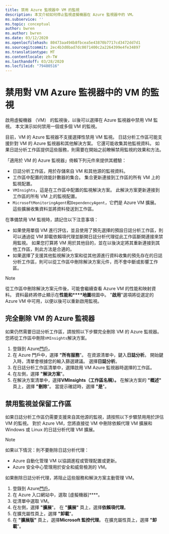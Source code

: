 ```yaml
---
title: 禁用 Azure 監視器中 VM 的監視
description: 本文介紹如何停止監視虛擬機器在 Azure 監視器中的 VM。
ms.subservice: ''
ms.topic: conceptual
author: bwren
ms.author: bwren
ms.date: 03/12/2020
ms.openlocfilehash: 80473aa494b8fbcea5e43870b7717cd3472dd7d1
ms.sourcegitcommit: 2ec4b3d0bad7dc0071400c2a2264399e4fe34897
ms.translationtype: MT
ms.contentlocale: zh-TW
ms.lasthandoff: 03/28/2020
ms.locfileid: "79480516"
---
```

# <a name="disable-monitoring-of-your-vms-in-azure-monitor-for-vms"></a>禁用對 VM Azure 監視器中的 VM 的監視

啟用虛擬機器 （VM） 的監視後，以後可以選擇在 Azure 監視器中禁用 VM 監視。 本文演示如何禁用一個或多個 VM 的監視。  

目前，VM 的 Azure 監視器不支援選擇性禁用 VM 監視。 日誌分析工作區可能支援針對 VM 的 Azure 監視器和其他解決方案。 它還可能收集其他監視資料。 如果日誌分析工作區提供這些服務，則需要在開始之前瞭解禁用監視的效果和方法。

「適用於 VM 的 Azure 監視器」倚賴下列元件來提供其體驗：

* 日誌分析工作區，用於存儲來自 VM 和其他源的監視資料。
* 工作區中配置的效能計數器的集合。 集合更新連接到工作區的所有 VM 上的監視配置。
* `VMInsights`，這是在工作區中配置的監視解決方案。 此解決方案更新連接到工作區的所有 VM 上的監視配置。
* `MicrosoftMonitoringAgent`和`DependencyAgent`，它們是 Azure VM 擴展。 這些擴展收集資料並將資料發送到工作區。

在準備禁用 VM 監視時，請記住以下注意事項：

* 如果使用單個 VM 進行評估，並且使用了預先選擇的預設日誌分析工作區，則可以通過從 VM 卸載依賴項代理並斷開日誌分析代理從此工作區斷開連接來禁用監視。 如果您打算將 VM 用於其他目的，並在以後決定將其重新連接到其他工作區，則此方法是合適的。
* 如果選擇了支援其他監視解決方案和從其他源進行資料收集的預先存在的日誌分析工作區，則可以從工作區中刪除解決方案元件，而不會中斷或影響工作區。  

>[!NOTE]
> 從工作區中刪除解決方案元件後，可能會繼續查看 Azure VM 的性能和映射資料。 資料最終將停止顯示在**性能和****地圖**視圖中。 "**啟用**"選項將從選定的 Azure VM 中可用，以便以後可以重新啟用監視。  

## <a name="remove-azure-monitor-for-vms-completely"></a>完全刪除 VM 的 Azure 監視器

如果仍然需要日誌分析工作區，請按照以下步驟完全刪除 VM 的 Azure 監視器。 您將從工作區中刪除`VMInsights`解決方案。  

1. 登錄到 Azure[門戶](https://portal.azure.com)。
2. 在 Azure 門戶中，選擇 **"所有服務**"。 在資源清單中，鍵入**日誌分析**。 開始鍵入時，清單會根據您的輸入篩選建議。 選擇**日誌分析**。
3. 在日誌分析工作區清單中，選擇啟用 VM Azure 監視器時選擇的工作區。
4. 在左側，選擇 **"解決方案**"。  
5. 在解決方案清單中，選擇**VMInsights（工作區名稱）。** 在解決方案的 **"概述"** 頁上，選擇 **"刪除**"。 當提示確認時，選擇 **"是**"。

## <a name="disable-monitoring-and-keep-the-workspace"></a>禁用監視並保留工作區  

如果日誌分析工作區仍需要支援來自其他源的監視，請按照以下步驟禁用用於評估 VM 的監視。 對於 Azure VM，您將直接從 VM 中刪除依賴代理 VM 擴展和 Windows 或 Linux 的日誌分析代理 VM 擴展。 

>[!NOTE]
>如果以下情況：則不要刪除日誌分析代理： 
>
> * Azure 自動化管理 VM 以協調進程或管理配置或更新。 
> * Azure 安全中心管理用於安全和威脅檢測的 VM。 
>
> 如果刪除日誌分析代理，將阻止這些服務和解決方案主動管理 VM。 

1. 登錄到 Azure[門戶](https://portal.azure.com)。 
2. 在 Azure 入口網站中，選取 [虛擬機器]****。 
3. 從清單中選取 VM。 
4. 在左側，選擇 **"擴展**"。 在 **"擴展"** 頁上，選擇**依賴項代理**。
5. 在擴充屬性頁上，選擇 **"卸載**"。
6. 在 **"擴展版"** 頁上，選擇**Microsoft 監控代理**。 在擴充屬性頁上，選擇 **"卸載**"。  
